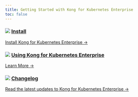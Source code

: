 ```yaml
---
title: Getting Started with Kong for Kubernetes Enterprise
toc: false
---
```



<div class="docs-grid">

  <div class="docs-grid-block">
    <h3>
        <img src="/assets/images/icons/documentation/icn-doc-reference.svg" />
        <a href="/enterprise/1.3-x/kong-for-kubernetes/install">Install</a>
    </h3>
    <p></p>
    <a href="/enterprise/1.3-x/kong-for-kubernetes/install">
        Install Kong for Kubernetes Enterprise &rarr;
    </a>
  </div>

  <div class="docs-grid-block">
    <h3>
        <img src="/assets/images/icons/documentation/icn-doc-reference.svg" />
        <a href="/enterprise/1.3-x/kong-for-kubernetes/using-kong-for-kubernetes/">Using Kong for Kubernetes Enterprise</a>
    </h3>
    <p></p>
    <a href="/enterprise/1.3-x/kong-for-kubernetes/using-kong-for-kubernetes/">
        Learn More &rarr;
    </a>
  </div>

  <div class="docs-grid-block">
    <h3>
        <img src="/assets/images/icons/documentation/icn-doc-reference.svg" />
        <a href="/enterprise/1.3-x/kong-for-kubernetes/changelog">Changelog</a>
    </h3>
    <p></p>
    <a href="/enterprise/1.3-x/kong-for-kubernetes/changelog">
        Read the latest updates to Kong for Kubernetes Enterprise &rarr;
    </a>
  </div>

</div>
